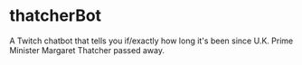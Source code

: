 # thatcherBot

A Twitch chatbot that tells you if/exactly how long it's been since U.K. Prime Minister Margaret Thatcher passed away.

